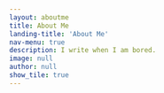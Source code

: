```yaml
---
layout: aboutme
title: About Me
landing-title: 'About Me'
nav-menu: true
description: I write when I am bored.
image: null
author: null
show_tile: true
---
```

